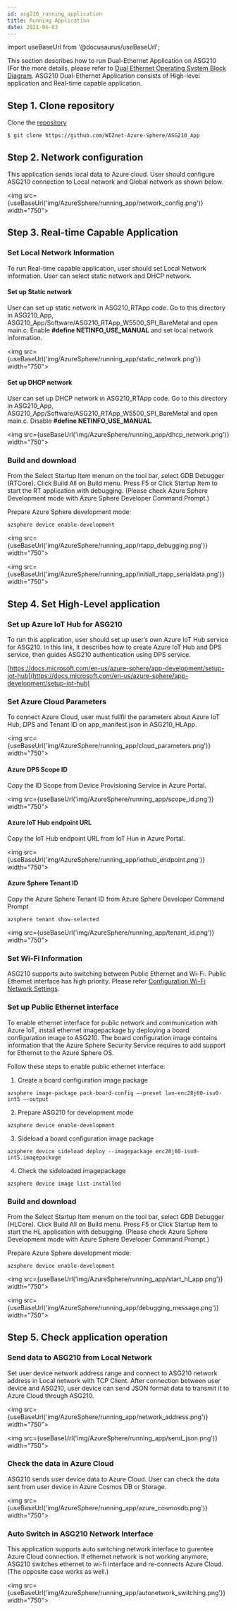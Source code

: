 ```yaml
---
id: asg210_running_application
title: Running Application
date: 2021-06-03
---
```


import useBaseUrl from '@docusaurus/useBaseUrl';

This section describes how to run Dual-Ethernet Application on ASG210 (For the more details, please refer to [Dual Ethernet Operating System Block Diagram](asg210_datasheet#dual-ethernet-operating-system-block-diagram). ASG210 Dual-Ethernet Application consists of High-level application and Real-time capable application.

## Step 1. Clone repository

Clone the [repository](https://github.com/WIZnet-Azure-Sphere/ASG210_App)

```
$ git clone https://github.com/WIZnet-Azure-Sphere/ASG210_App
```

## Step 2. Network configuration

This application sends local data to Azure cloud. User should configure ASG210 connection to Local network and Global network as shown below.

<img src={useBaseUrl('img/AzureSphere/running_app/network_config.png')} width="750"></img>

## Step 3. Real-time Capable Application

### Set Local Network Information

To run Real-time capable application, user should set Local Network information. User can select static network and DHCP network.

#### Set up Static network

User can set up static network in ASG210_RTApp code. Go to this directory in ASG210_App, ASG210_App/Software/ASG210_RTApp_W5500_SPI_BareMetal and open main.c. Enable **#define NETINFO_USE_MANUAL** and set local network information.

<img src={useBaseUrl('img/AzureSphere/running_app/static_network.png')} width="750"></img>

#### Set up DHCP network

User can set up DHCP network in ASG210_RTApp code. Go to this directory in ASG210_App, ASG210_App/Software/ASG210_RTApp_W5500_SPI_BareMetal and open main.c. Disable **#define NETINFO_USE_MANUAL**.

<img src={useBaseUrl('img/AzureSphere/running_app/dhcp_network.png')} width="750"></img>

### Build and download

From the Select Startup Item menum on the tool bar, select GDB Debugger (RTCore). Click Build All on Build menu. Press F5 or Click Startup Item to start the RT application with debugging.
(Please check Azure Sphere Development mode with Azure Sphere Developer Command Prompt.)

Prepare Azure Sphere development mode:

```
azsphere device enable-development
```

<img src={useBaseUrl('img/AzureSphere/running_app/rtapp_debugging.png')} width="750"></img>

<img src={useBaseUrl('img/AzureSphere/running_app/initiall_rtapp_serialdata.png')} width="750"></img>

## Step 4. Set High-Level application

### Set up Azure IoT Hub for ASG210

To run this application, user should set up user’s own Azure IoT Hub service for ASG210. In this link, it describes how to create Azure IoT Hub and DPS service, then guides ASG210 authentication using DPS service.

[https://docs.microsoft.com/en-us/azure-sphere/app-development/setup-iot-hub](https://docs.microsoft.com/en-us/azure-sphere/app-development/setup-iot-hub)

### Set Azure Cloud Parameters

To connect Azure Cloud, user must fullfil the parameters about Azure IoT Hub, DPS and Tenant ID on app_manifest.json in ASG210_HLApp.

<img src={useBaseUrl('img/AzureSphere/running_app/cloud_parameters.png')} width="750"></img>

#### Azure DPS Scope ID

Copy the ID Scope from Device Provisioning Service in Azure Portal.

<img src={useBaseUrl('img/AzureSphere/running_app/scope_id.png')} width="750"></img>

#### Azure IoT Hub endpoint URL

Copy the IoT Hub endpoint URL from IoT Hun in Azure Portal.

<img src={useBaseUrl('img/AzureSphere/running_app/iothub_endpoint.png')} width="750"></img>

#### Azure Sphere Tenant ID

Copy the Azure Sphere Tenant ID from Azure Sphere Developer Command Prompt

```
azsphere tenant show-selected
```

<img src={useBaseUrl('img/AzureSphere/running_app/tenant_id.png')} width="750"></img>

### Set Wi-Fi Information

ASG210 supports auto switching between Public Ethernet and Wi-Fi. Public Ethernet interface has high priority. Please refer [Configuration Wi-Fi Network Settings](asg210_getting_started#configuration-wi-fi-network-settings).

###	Set up Public Ethernet interface

To enable ethernet interface for public network and communication with Azure IoT, install ethernet imagepackage by deploying a board configuration image to ASG210. The board configuration image contains information that the Azure Sphere Security Service requires to add support for Ethernet to the Azure Sphere OS.

Follow these steps to enable public ethernet interface:

1.	Create a board configuration image package

```
azsphere image-package pack-board-config –-preset lan-enc28j60-isu0-int5 –-output 
```

2.	Prepare ASG210 for development mode

```
azsphere device enable-development
```

3.	Sideload a board configuration image package

```
azsphere device sideload deploy --imagepackage enc28j60-isu0-int5.imagepackage
```

4.	Check the sideloaded imagepackage

```
azsphere device image list-installed
```

###	Build and download

From the Select Startup Item menum on the tool bar, select GDB Debugger (HLCore). Click Build All on Build menu. Press F5 or Click Startup Item to start the HL application with debugging.
(Please check Azure Sphere Development mode with Azure Sphere Developer Command Prompt.)

Prepare Azure Sphere development mode:

```
azsphere device enable-development
```

<img src={useBaseUrl('img/AzureSphere/running_app/start_hl_app.png')} width="750"></img>

<img src={useBaseUrl('img/AzureSphere/running_app/debugging_message.png')} width="750"></img>

## Step 5. Check application operation

### Send data to ASG210 from Local Network

Set user device network address range and connect to ASG210 network address in Local network with TCP Client. After connection between user device and ASG210, user device can send JSON format data to transmit it to Azure Cloud through ASG210. 

<img src={useBaseUrl('img/AzureSphere/running_app/network_address.png')} width="750"></img>

<img src={useBaseUrl('img/AzureSphere/running_app/send_json.png')} width="750"></img>

### Check the data in Azure Cloud

ASG210 sends user device data to Azure Cloud. User can check the data sent from user device in Azure Cosmos DB or Storage. 

<img src={useBaseUrl('img/AzureSphere/running_app/azure_cosmosdb.png')} width="750"></img>

###	Auto Switch in ASG210 Network Interface

This application supports auto switching network interface to gurentee Azure Cloud connection. If ethernet network is not working anymore, ASG210 switches ethernet to wi-fi interface and re-connects Azure Cloud. (The opposite case works as well.)

<img src={useBaseUrl('img/AzureSphere/running_app/autonetwork_switching.png')} width="750"></img>
